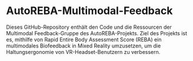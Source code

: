 # AutoREBA-Multimodal-Feedback
Dieses GitHub-Repository enthält den Code und die Ressourcen der Multimodal Feedback-Gruppe des AutoREBA-Projekts. Ziel des Projekts ist es, mithilfe von Rapid Entire Body Assessment Score (REBA) ein multimodales Biofeedback in Mixed Reality umzusetzen, um die Haltungsergonomie von VR-Headset-Benutzern zu verbessern. 
